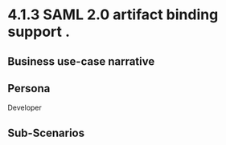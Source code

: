 # 4.1.3 SAML 2.0 artifact binding support . 

## Business use-case narrative


## Persona
Developer

## Sub-Scenarios

